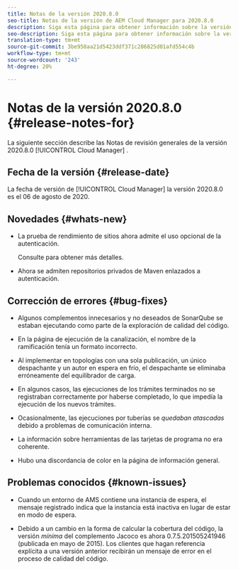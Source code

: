 ```yaml
---
title: Notas de la versión 2020.8.0
seo-title: Notas de la versión de AEM Cloud Manager para 2020.8.0
description: Siga esta página para obtener información sobre la versión 2020.8.0 de Cloud Manager
seo-description: Siga esta página para obtener información sobre la versión 2020.8.0 de AEM Cloud Manager
translation-type: tm+mt
source-git-commit: 3be958aa21d5423ddf371c286825d01afd554c4b
workflow-type: tm+mt
source-wordcount: '243'
ht-degree: 20%

---
```


# Notas de la versión 2020.8.0 {#release-notes-for}

La siguiente sección describe las Notas de revisión generales de la versión 2020.8.0 [!UICONTROL Cloud Manager] .

## Fecha de la versión {#release-date}

La fecha de versión de [!UICONTROL Cloud Manager] la versión 2020.8.0 es el 06 de agosto de 2020.

## Novedades {#whats-new}

* La prueba de rendimiento de sitios ahora admite el uso opcional de la autenticación.

   Consulte para obtener más detalles.

* Ahora se admiten repositorios privados de Maven enlazados a autenticación.

## Corrección de errores {#bug-fixes}

* Algunos complementos innecesarios y no deseados de SonarQube se estaban ejecutando como parte de la exploración de calidad del código.

* En la página de ejecución de la canalización, el nombre de la ramificación tenía un formato incorrecto.

* Al implementar en topologías con una sola publicación, un único despachante y un autor en espera en frío, el despachante se eliminaba erróneamente del equilibrador de carga.

* En algunos casos, las ejecuciones de los trámites terminados no se registraban correctamente por haberse completado, lo que impedía la ejecución de los nuevos trámites.

* Ocasionalmente, las ejecuciones por tuberías se *quedaban atascadas* debido a problemas de comunicación interna.

* La información sobre herramientas de las tarjetas de programa no era coherente.

* Hubo una discordancia de color en la página de información general.

## Problemas conocidos {#known-issues}

* Cuando un entorno de AMS contiene una instancia de espera, el mensaje registrado indica que la instancia está inactiva en lugar de estar en modo de espera.

* Debido a un cambio en la forma de calcular la cobertura del código, la versión _mínima_ del complemento Jacoco es ahora 0.7.5.201505241946 (publicada en mayo de 2015). Los clientes que hagan referencia explícita a una versión anterior recibirán un mensaje de error en el proceso de calidad del código.
